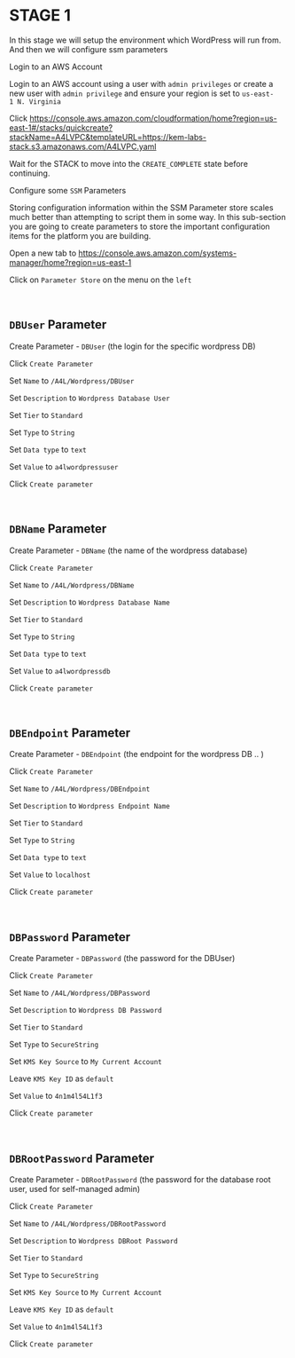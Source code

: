 # STAGE 1

In this stage we will setup the environment which WordPress will run from. And then we will configure ssm parameters

Login to an AWS Account

Login to an AWS account using a user with `admin privileges` or create a new user with `admin privilege` and ensure your region is set to `us-east-1 N. Virginia`

Click https://console.aws.amazon.com/cloudformation/home?region=us-east-1#/stacks/quickcreate?stackName=A4LVPC&templateURL=https://kem-labs-stack.s3.amazonaws.com/A4LVPC.yaml

Wait for the STACK to move into the `CREATE_COMPLETE` state before continuing.

Configure some `SSM` Parameters

Storing configuration information within the SSM Parameter store scales much better than attempting to script them in some way. In this sub-section you are going to create parameters to store the important configuration items for the platform you are building.


Open a new tab to https://console.aws.amazon.com/systems-manager/home?region=us-east-1

Click on `Parameter Store` on the menu on the `left`

<br />

## `DBUser` Parameter

Create Parameter - `DBUser` (the login for the specific wordpress DB)

Click `Create Parameter` 

Set `Name` to `/A4L/Wordpress/DBUser` 

Set `Description` to `Wordpress Database User`

Set `Tier` to `Standard`

Set `Type` to `String`

Set `Data type` to `text`

Set `Value` to `a4lwordpressuser`

Click `Create parameter`


<br />


## `DBName` Parameter
Create Parameter - `DBName` (the name of the wordpress database)

Click `Create Parameter` 

Set `Name` to `/A4L/Wordpress/DBName`

Set `Description` to `Wordpress Database Name`

Set `Tier` to `Standard`

Set `Type` to `String`

Set `Data type` to `text`

Set `Value` to `a4lwordpressdb`

Click `Create parameter`

<br />

## `DBEndpoint` Parameter

Create Parameter - `DBEndpoint` (the endpoint for the wordpress DB .. )

Click `Create Parameter`

Set `Name` to `/A4L/Wordpress/DBEndpoint` 

Set `Description` to `Wordpress Endpoint Name`

Set `Tier` to `Standard`

Set `Type` to `String`

Set `Data type` to `text`

Set `Value` to `localhost`

Click `Create parameter`

<br />

## `DBPassword` Parameter

Create Parameter - `DBPassword` (the password for the DBUser)

Click `Create Parameter`

Set `Name` to `/A4L/Wordpress/DBPassword` 

Set `Description` to `Wordpress DB Password`

Set `Tier` to `Standard`

Set `Type` to `SecureString`

Set `KMS Key Source` to `My Current Account`

Leave `KMS Key ID` as `default` 

Set `Value` to `4n1m4l54L1f3` 

Click `Create parameter`

<br />

## `DBRootPassword` Parameter

Create Parameter - `DBRootPassword` (the password for the database root user, used for self-managed admin)

Click `Create Parameter` 

Set `Name` to `/A4L/Wordpress/DBRootPassword` 

Set `Description` to `Wordpress DBRoot Password`

Set `Tier` to `Standard`

Set `Type` to `SecureString`

Set `KMS Key Source` to `My Current Account`

Leave `KMS Key ID` as `default` 

Set `Value` to `4n1m4l54L1f3` 

Click `Create parameter`
